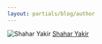 ```yaml
---
layout: partials/blog/author
---
```


![Shahar Yakir](//assets/img/team/members/small/shahar.jpg)
[Shahar Yakir](https://www.linkedin.com/in/shahar-yakir-1895a13/ "link")
